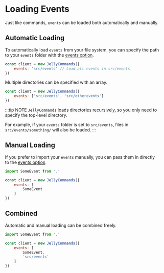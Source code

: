 # Loading Events

Just like commands, `events` can be loaded both automatically and manually.

## Automatic Loading

To automatically load `events` from your file system, you can specify the path to your `events` folder with the [events option](/api/client#events).

```js
const client = new JellyCommands({
    events: 'src/events' // Load all events in src/events
})
```

Multiple directories can be specified with an array.


```js
const client = new JellyCommands({
	events: ['src/events', 'src/otherevents']  
})
```

:::tip NOTE
`JellyCommands` loads directories recursively, so you only need to specify the top-level directory.

For example, if your `events` folder is set to `src/events`, files in `src/events/something/` will also be loaded.
:::

## Manual Loading

If you prefer to import your `events` manually, you can pass them in directly to the [events option](/api/client#events).

```js
import SomeEvent from '.'

const client = new JellyCommands({
    events: [
        SomeEvent
    ]
})
```

## Combined

Automatic and manual loading can be combined freely.

```js
import SomeEvent from '.'

const client = new JellyCommands({
    events: [
        SomeEvent,
        'src/events'
    ]
})
```